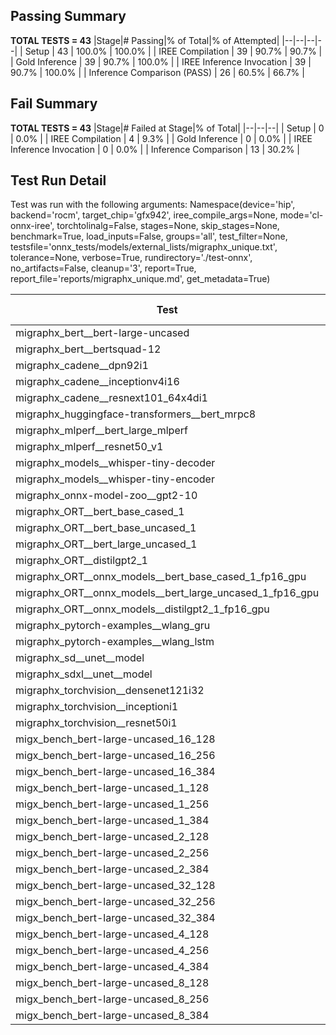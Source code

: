## Passing Summary

**TOTAL TESTS = 43**
|Stage|# Passing|% of Total|% of Attempted|
|--|--|--|--|
| Setup | 43 | 100.0% | 100.0% |
| IREE Compilation | 39 | 90.7% | 90.7% |
| Gold Inference | 39 | 90.7% | 100.0% |
| IREE Inference Invocation | 39 | 90.7% | 100.0% |
| Inference Comparison (PASS) | 26 | 60.5% | 66.7% |
## Fail Summary

**TOTAL TESTS = 43**
|Stage|# Failed at Stage|% of Total|
|--|--|--|
| Setup | 0 | 0.0% |
| IREE Compilation | 4 | 9.3% |
| Gold Inference | 0 | 0.0% |
| IREE Inference Invocation | 0 | 0.0% |
| Inference Comparison | 13 | 30.2% |
## Test Run Detail
Test was run with the following arguments:
Namespace(device='hip', backend='rocm', target_chip='gfx942', iree_compile_args=None, mode='cl-onnx-iree', torchtolinalg=False, stages=None, skip_stages=None, benchmark=True, load_inputs=False, groups='all', test_filter=None, testsfile='onnx_tests/models/external_lists/migraphx_unique.txt', tolerance=None, verbose=True, rundirectory='./test-onnx', no_artifacts=False, cleanup='3', report=True, report_file='reports/migraphx_unique.md', get_metadata=True)

| Test | Exit Status | Mean Benchmark Time (ms) | Notes |
|--|--|--|--|
| migraphx_bert__bert-large-uncased | PASS | 19.02798044512065 | |
| migraphx_bert__bertsquad-12 | compilation | None | |
| migraphx_cadene__dpn92i1 | Numerics | 3.6517470203743314 | |
| migraphx_cadene__inceptionv4i16 | Numerics | 19.380692429236927 | |
| migraphx_cadene__resnext101_64x4di1 | Numerics | 4.221198776920127 | |
| migraphx_huggingface-transformers__bert_mrpc8 | PASS | 7.0019645884243475 | |
| migraphx_mlperf__bert_large_mlperf | PASS | 26.239957804569883 | |
| migraphx_mlperf__resnet50_v1 | Numerics | 13.918552518201368 | |
| migraphx_models__whisper-tiny-decoder | PASS | 41.95913418159619 | |
| migraphx_models__whisper-tiny-encoder | Numerics | 104.44145442341409 | |
| migraphx_onnx-model-zoo__gpt2-10 | compilation | None | |
| migraphx_ORT__bert_base_cased_1 | PASS | 121.57017224106109 | |
| migraphx_ORT__bert_base_uncased_1 | PASS | 123.88573484753982 | |
| migraphx_ORT__bert_large_uncased_1 | PASS | 536.5707915431509 | |
| migraphx_ORT__distilgpt2_1 | PASS | 69.44949596654622 | |
| migraphx_ORT__onnx_models__bert_base_cased_1_fp16_gpu | Numerics | 66.58774826703875 | |
| migraphx_ORT__onnx_models__bert_large_uncased_1_fp16_gpu | Numerics | 340.39733186364174 | |
| migraphx_ORT__onnx_models__distilgpt2_1_fp16_gpu | Numerics | 34.25940507246802 | |
| migraphx_pytorch-examples__wlang_gru | PASS | 18.886956108505263 | |
| migraphx_pytorch-examples__wlang_lstm | PASS | 8.682634400019607 | |
| migraphx_sd__unet__model | import_model | None | |
| migraphx_sdxl__unet__model | import_model | None | |
| migraphx_torchvision__densenet121i32 | Numerics | 12.852303984320976 | |
| migraphx_torchvision__inceptioni1 | Numerics | 3.359760366224244 | |
| migraphx_torchvision__resnet50i1 | Numerics | 2.2452660953810515 | |
| migx_bench_bert-large-uncased_16_128 | PASS | 26.236077028982063 | |
| migx_bench_bert-large-uncased_16_256 | PASS | 38.021974614821374 | |
| migx_bench_bert-large-uncased_16_384 | Numerics | 56.34875035482562 | |
| migx_bench_bert-large-uncased_1_128 | PASS | 12.371298970772358 | |
| migx_bench_bert-large-uncased_1_256 | PASS | 12.344242413991202 | |
| migx_bench_bert-large-uncased_1_384 | PASS | 19.016638664562286 | |
| migx_bench_bert-large-uncased_2_128 | PASS | 12.564271781316378 | |
| migx_bench_bert-large-uncased_2_256 | PASS | 18.94630663105295 | |
| migx_bench_bert-large-uncased_2_384 | PASS | 19.667750396938235 | |
| migx_bench_bert-large-uncased_32_128 | PASS | 36.91775982856358 | |
| migx_bench_bert-large-uncased_32_256 | PASS | 71.90077995570998 | |
| migx_bench_bert-large-uncased_32_384 | Numerics | 116.35862967361591 | |
| migx_bench_bert-large-uncased_4_128 | PASS | 18.98619001689325 | |
| migx_bench_bert-large-uncased_4_256 | PASS | 20.002168108753505 | |
| migx_bench_bert-large-uncased_4_384 | PASS | 23.159271959836286 | |
| migx_bench_bert-large-uncased_8_128 | PASS | 20.033476661358563 | |
| migx_bench_bert-large-uncased_8_256 | PASS | 26.457028799793786 | |
| migx_bench_bert-large-uncased_8_384 | PASS | 32.50174705912782 | |
